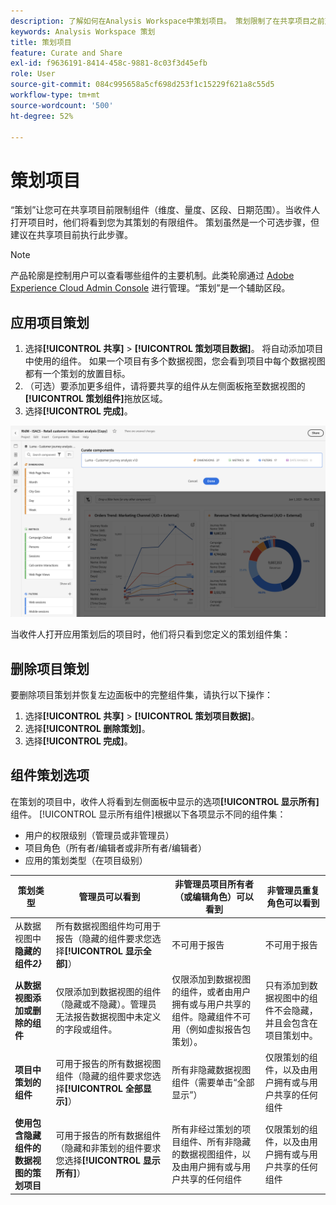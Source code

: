 ```yaml
---
description: 了解如何在Analysis Workspace中策划项目。 策划限制了在共享项目之前对组件的访问。
keywords: Analysis Workspace 策划
title: 策划项目
feature: Curate and Share
exl-id: f9636191-8414-458c-9881-8c03f3d45efb
role: User
source-git-commit: 084c995658a5cf698d253f1c15229f621a8c55d5
workflow-type: tm+mt
source-wordcount: '500'
ht-degree: 52%

---
```


# 策划项目

“策划”让您可在共享项目前限制组件（维度、量度、区段、日期范围）。当收件人打开项目时，他们将看到您为其策划的有限组件。 策划虽然是一个可选步骤，但建议在共享项目前执行此步骤。

>[!NOTE]
> 产品轮廓是控制用户可以查看哪些组件的主要机制。此类轮廓通过 [Adobe Experience Cloud Admin Console](https://experienceleague.adobe.com/en/docs/core-services/interface/administration/admin-tool-experience-cloud) 进行管理。“策划”是一个辅助区段。

## 应用项目策划

1. 选择&#x200B;**[!UICONTROL 共享]** > **[!UICONTROL 策划项目数据]**。
将自动添加项目中使用的组件。
如果一个项目有多个数据视图，您会看到项目中每个数据视图都有一个策划的放置目标。
1. （可选）要添加更多组件，请将要共享的组件从左侧面板拖至数据视图的&#x200B;**[!UICONTROL 策划组件]**&#x200B;拖放区域。
1. 选择&#x200B;**[!UICONTROL 完成]**。

<!--
Curation can also be applied from the [!UICONTROL Share] menu by selecting **[!UICONTROL Curate and Share]**. This option automatically curates the project to the components in use in the project. You can add additional components following the steps above.
-->

![“策划组件”窗口显示项目正在使用的组件。](assets/curation-field.png)

当收件人打开应用策划后的项目时，他们将只看到您定义的策划组件集：


## 删除项目策划

要删除项目策划并恢复左边面板中的完整组件集，请执行以下操作：

1. 选择&#x200B;**[!UICONTROL 共享]** > **[!UICONTROL 策划项目数据]**。
1. 选择&#x200B;**[!UICONTROL 删除策划]**。
1. 选择&#x200B;**[!UICONTROL 完成]**。

## 组件策划选项

在策划的项目中，收件人将看到左侧面板中显示的选项&#x200B;**[!UICONTROL 显示所有]**&#x200B;组件。 [!UICONTROL 显示所有组件]根据以下各项显示不同的组件集：

* 用户的权限级别（管理员或非管理员）
* 项目角色（所有者/编辑者或非所有者/编辑者）
* 应用的策划类型（在项目级别）

| 策划类型 | 管理员可以看到 | 非管理员项目所有者（或编辑角色）可以看到 | 非管理员重复角色可以看到 |
| --- | --- | --- | --- |
| 从数据视图中&#x200B;**隐藏的组件&#x200B;*2}*** | 所有数据视图组件均可用于报告（隐藏的组件要求您选择&#x200B;**[!UICONTROL 显示全部]**） | 不可用于报告 | 不可用于报告 |
| **从数据视图添加或删除的组件** | 仅限添加到数据视图的组件（隐藏或不隐藏）。管理员无法报告数据视图中未定义的字段或组件。 | 仅限添加到数据视图的组件，或者由用户拥有或与用户共享的组件。隐藏组件不可用（例如虚拟报告包策划）。 | 只有添加到数据视图中的组件不会隐藏，并且会包含在项目策划中。 |
| **项目中策划的组件** | 可用于报告的所有数据视图组件（隐藏的组件要求您选择&#x200B;**[!UICONTROL 全部显示]**） | 所有非隐藏数据视图组件（需要单击“全部显示”） | 仅限策划的组件，以及由用户拥有或与用户共享的任何组件 |
| **使用包含隐藏组件的数据视图的策划项目** | 可用于报告的所有数据组件（隐藏和非策划的组件要求您选择&#x200B;**[!UICONTROL 显示所有]**） | 所有非经过策划的项目组件、所有非隐藏的数据视图组件，以及由用户拥有或与用户共享的任何组件 | 仅限策划的组件，以及由用户拥有或与用户共享的任何组件 |
